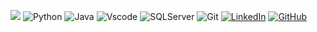 
  
  ![](https://capsule-render.vercel.app/api?type=cylinder&height=300&color=auto&text=Igor%20Nakamura&section=header&reversal=false&textBg=false&fontAlignY=50&fontAlign=50&animation=fadeIn&desc=Data%20Scientist%20|%20Systems%20Development%20Analyst&descAlignY=67&descSize=16)
  ![Python](https://img.shields.io/badge/python-3670A0?style=for-the-badge&logo=python&logoColor=ffdd54) ![Java](https://img.shields.io/badge/java-%23ED8B00.svg?style=for-the-badge&logo=openjdk&logoColor=white) ![Vscode](https://img.shields.io/badge/Vscode-007ACC?style=for-the-badge&logo=visual-studio-code&logoColor=white) ![SQLServer](https://img.shields.io/badge/SQLServer-%23DB2A20.svg?style=flat-square&labelColor=%23414141&logo=microsoftsqlserver&logoColor=white) ![Git](https://img.shields.io/badge/GIT-E44C30?style=for-the-badge&logo=git&logoColor=white) [![LinkedIn](https://img.shields.io/badge/LinkedIn-0077B5?style=for-the-badge&logo=linkedin&logoColor=white)](https://www.linkedin.com/in/igmlnakamura/) [![GitHub](https://img.shields.io/badge/GitHub-100000?style=for-the-badge&logo=github&logoColor=white)](https://github.com/IgMiNa)

